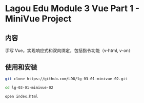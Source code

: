 # Lagou Edu Module 3 Vue Part 1 - MiniVue Project

## 内容
手写 Vue，实现响应式和双向绑定，包括指令功能（v-html, v-on）

## 使用和安装
```bash
git clone https://github.com/LD8/lg-03-01-minivue-02.git

cd lg-03-01-minivue-02

open index.html
```